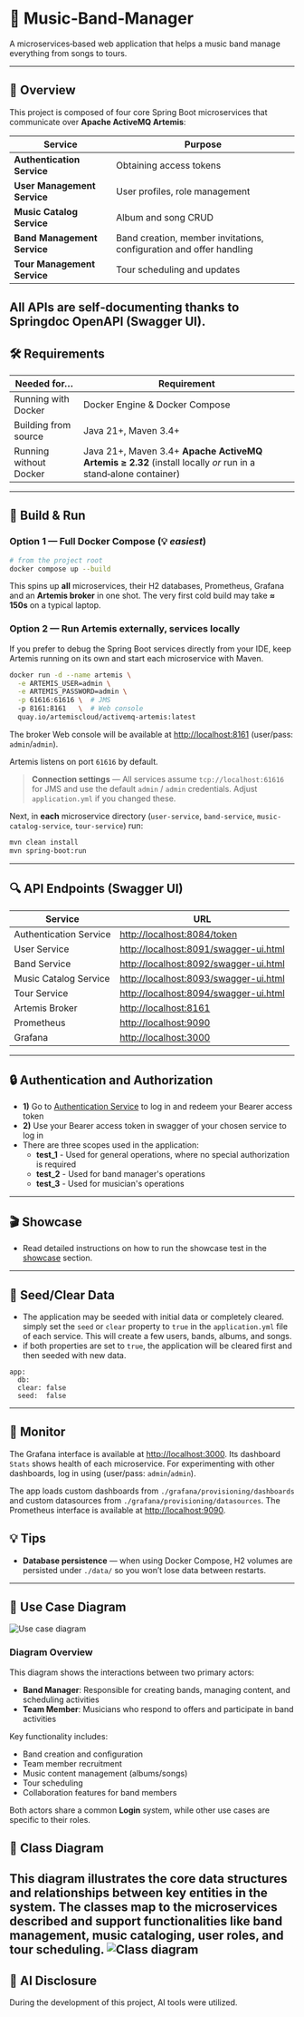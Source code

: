 # 🎸 Music‑Band‑Manager
A microservices‑based web application that helps a music band manage everything from songs to tours.

---

## 📖 Overview
This project is composed of four core Spring Boot microservices that communicate over **Apache ActiveMQ Artemis**:

| Service                     | Purpose                                                             |
|-----------------------------|---------------------------------------------------------------------|
| **Authentication Service**  | Obtaining access tokens                                             |
| **User Management Service** | User profiles, role management                                      |
| **Music Catalog Service**   | Album and song CRUD                                                 |
| **Band Management Service** | Band creation, member invitations, configuration and offer handling |
| **Tour Management Service** | Tour scheduling and updates                                         |

All APIs are self‑documenting thanks to **Springdoc OpenAPI** (Swagger UI).
---

## 🛠 Requirements
| Needed for…            | Requirement                                                                                                   |
| ---------------------- |---------------------------------------------------------------------------------------------------------------|
| Running with Docker    | Docker Engine & Docker Compose                                                                                |
| Building from source   | Java 21+, Maven 3.4+                                                                                          |
| Running without Docker | Java 21+, Maven 3.4+ **Apache ActiveMQ Artemis ≥ 2.32** (install locally *or* run in a stand‑alone container) |
---

## 🚀 Build & Run

### Option 1 — **Full Docker Compose** (💡 *easiest*)

```bash
# from the project root
docker compose up --build
```

This spins up **all** microservices, their H2 databases, Prometheus, Grafana and an **Artemis broker** in one shot. The very first cold build may take **≈ 150s** on a typical laptop.

### Option 2 — **Run Artemis externally, services locally**

If you prefer to debug the Spring Boot services directly from your IDE, keep Artemis running on its own and start each microservice with Maven.

```bash
docker run -d --name artemis \
  -e ARTEMIS_USER=admin \
  -e ARTEMIS_PASSWORD=admin \
  -p 61616:61616 \  # JMS
  -p 8161:8161   \  # Web console
  quay.io/artemiscloud/activemq-artemis:latest
```

The broker Web console will be available at [http://localhost:8161](http://localhost:8161) (user/pass: `admin`/`admin`).


Artemis listens on port `61616` by default.

> **Connection settings** — All services assume `tcp://localhost:61616` for JMS and use the default `admin` / `admin` credentials. Adjust `application.yml` if you changed these.

Next, in **each** microservice directory (`user-service`, `band-service`, `music-catalog-service`, `tour-service`) run:

```bash
mvn clean install
mvn spring-boot:run
```

---

## 🔍 API Endpoints (Swagger UI)
| Service                 | URL                                                                            |
|-------------------------|--------------------------------------------------------------------------------|
| Authentication Service  | [http://localhost:8084/token](http://localhost:8084/token)                     |
| User Service            | [http://localhost:8091/swagger-ui.html](http://localhost:8091/swagger-ui.html) |
| Band Service            | [http://localhost:8092/swagger-ui.html](http://localhost:8092/swagger-ui.html) |
| Music Catalog Service   | [http://localhost:8093/swagger-ui.html](http://localhost:8093/swagger-ui.html) |
| Tour Service            | [http://localhost:8094/swagger-ui.html](http://localhost:8094/swagger-ui.html) |
| Artemis Broker          | [http://localhost:8161](http://localhost:8161)                                 |
| Prometheus              | [http://localhost:9090](http://localhost:9090)                                 |
| Grafana                 | [http://localhost:3000](http://localhost:3000)                                 |
---

## 🔒 Authentication and Authorization
- **1)** Go to [Authentication Service](http://localhost:8084/token) to log in and redeem your Bearer access token
- **2)** Use your Bearer access token in swagger of your chosen service to log in
- There are three scopes used in the application:
    - **test_1** - Used for general operations, where no special authorization is required
    - **test_2** - Used for band manager's operations
    - **test_3** - Used for musician's operations
---

## 🎬 Showcase
- Read detailed instructions on how to run the showcase test in the [showcase](readme_showcase.md) section.
---

## 🌱 Seed/Clear Data

- The application may be seeded with initial data or completely cleared. simply set the `seed` or `clear` property to `true` in the `application.yml` file of each service. This will create a few users, bands, albums, and songs.
- if both properties are set to `true`, the application will be cleared first and then seeded with new data.
```
app:
  db:
  clear: false
  seed:  false  
  ```
---

## 🎥 Monitor
The Grafana interface is available at [http://localhost:3000](http://localhost:3000). Its dashboard `Stats` shows health of each microservice. For experimenting with other dashboards, log in using (user/pass: `admin`/`admin`). 

The app loads custom dashboards from `./grafana/provisioning/dashboards` and custom datasources from `./grafana/provisioning/datasources`.
The Prometheus interface is available at [http://localhost:9090](http://localhost:9090).



## 💡 Tips
- **Database persistence** — when using Docker Compose, H2 volumes are persisted under `./data/` so you won’t lose data between restarts.
---

## 📌 Use Case Diagram
![Use case diagram](assets/UsecaseDiagram.png)

### Diagram Overview
This diagram shows the interactions between two primary actors:
- **Band Manager**: Responsible for creating bands, managing content, and scheduling activities
- **Team Member**: Musicians who respond to offers and participate in band activities

Key functionality includes:
- Band creation and configuration
- Team member recruitment
- Music content management (albums/songs)
- Tour scheduling
- Collaboration features for band members

Both actors share a common **Login** system, while other use cases are specific to their roles.


## 🧬 Class Diagram
This diagram illustrates the core data structures and relationships between key entities in the system. The classes map to the microservices described and support functionalities like band management, music cataloging, user roles, and tour scheduling.
![Class diagram](assets/ClassDiagram.png)
---

## 📝 AI Disclosure
During the development of this project, AI tools were utilized.
